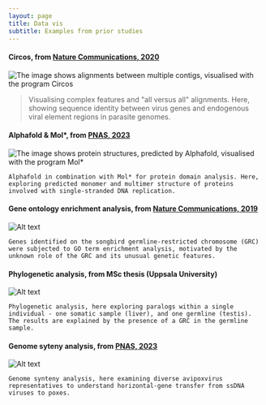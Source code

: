 ```yaml
---
layout: page
title: Data vis
subtitle: Examples from prior studies
---
```


#### Circos, from [Nature Communications, 2020](https://www.nature.com/articles/s41467-020-18474-w)

![The image shows alignments between multiple contigs, visualised with the program Circos](https://CormacKinsella.github.io/assets/img/data_vis-treebeard-circos.png "Circos for visualising complex features and multiple alignments")

>Visualising complex features and "all versus all" alignments. Here, showing sequence identity between virus genes and endogenous viral element regions in parasite genomes.


#### Alphafold & Mol*, from [PNAS, 2023](https://www.pnas.org/doi/10.1073/pnas.2303844120)

![The image shows protein structures, predicted by Alphafold, visualised with the program Mol*](https://CormacKinsella.github.io/assets/img/data_vis-PNAS_alphafold.png "Alphafold & Mol* for protein/domain structure analysis")

```
Alphafold in combination with Mol* for protein domain analysis. Here, exploring predicted monomer and multimer structure of proteins involved with single-stranded DNA replication.
```
#### Gene ontology enrichment analysis, from [Nature Communications, 2019](https://www.nature.com/articles/s41467-019-13427-4)

![Alt text](https://CormacKinsella.github.io/assets/img/data_vis-GRC-GO-enrichment.png "Gene ontology enrichment on the zebra finch germline-restricted chromosome")

```
Genes identified on the songbird germline-restricted chromosome (GRC) were subjected to GO term enrichment analysis, motivated by the unknown role of the GRC and its unusual genetic features.
```

#### Phylogenetic analysis, from MSc thesis (Uppsala University)

![Alt text](https://CormacKinsella.github.io/assets/img/data_vis-UU-thesis-GRC_27L4.jpg "Divergent paralogs within a single zebra finch individual")

```
Phylogenetic analysis, here exploring paralogs within a single individual - one somatic sample (liver), and one germline (testis). The results are explained by the presence of a GRC in the germline sample.
```

#### Genome syteny analysis, from [PNAS, 2023](https://www.pnas.org/doi/10.1073/pnas.2303844120)

![Alt text](https://CormacKinsella.github.io/assets/img/data_vis-Draup-genome-synteny.png "text")

```
Genome synteny analysis, here examining diverse avipoxvirus representatives to understand horizontal-gene transfer from ssDNA viruses to poxes. 
```
